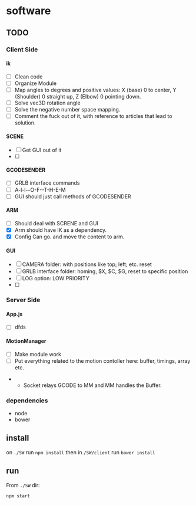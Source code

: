 # software
## TODO
### Client Side
#### ik
- [ ] Clean code
- [ ] Organize Module
- [ ] Map angles to degrees and positive values: X (base) 0 to center, Y (Shoulder) 0 straight up, Z (Elbow) 0 pointing down.
- [ ] Solve vec3D rotation angle
- [ ] Solve the negative number space mapping.
- [ ] Comment the fuck out of it, with reference to articles that lead to solution.

#### SCENE
- [ ] Get GUI out of it
- [ ]

#### GCODESENDER
- [ ] GRLB interface commands
- [ ] A-l-l--O-F--T-H-E-M
- [ ] GUI should just call methods of GCODESENDER

#### ARM
- [ ] Should deal with SCRENE and GUI
- [x] Arm should have IK as a dependency.
- [x] Config Can go. and move the content to arm.

#### GUI
- [ ] CAMERA folder: with positions like top; left; etc. reset
- [ ] GRLB interface folder: homing, $X, $C, $G, reset to specific position
- [ ] LOG option: LOW PRIORITY
- [ ]

### Server Side
#### App.js
- [ ] dfds

#### MotionManager
- [ ] Make module work
- [ ] Put everything related to the motion contoller here: buffer, timings, array etc.
- - Socket relays GCODE to MM and MM handles the Buffer.


### dependencies
* node
* bower

## install

on `./SW` run `npm install` then in `/SW/client` run `bower install`


## run
From `./SW` dir:
```
npm start
```
